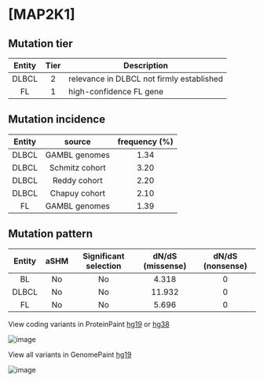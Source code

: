 # [MAP2K1]

## Mutation tier

|Entity|Tier|Description                              |
|:------:|:----:|-----------------------------------------|
|DLBCL |2   |relevance in DLBCL not firmly established|
|FL    |1   |high-confidence FL gene                  |
## Mutation incidence

|Entity|source        |frequency (%)|
|:------:|:--------------:|:-------------:|
|DLBCL |GAMBL genomes |1.34         |
|DLBCL |Schmitz cohort|3.20         |
|DLBCL |Reddy cohort  |2.20         |
|DLBCL |Chapuy cohort |2.10         |
|FL    |GAMBL genomes |1.39         |

## Mutation pattern

|Entity|aSHM|Significant selection|dN/dS (missense)|dN/dS (nonsense)|
|:------:|:----:|:---------------------:|:----------------:|:----------------:|
|BL    |No  |No                   | 4.318          |0               |
|DLBCL |No  |No                   |11.932          |0               |
|FL    |No  |No                   | 5.696          |0               |



View coding variants in ProteinPaint [hg19](https://www.bcgsc.ca/downloads/morinlab/GAMBL/test/genes/MAP2K1_protein.html)  or [hg38](https://www.bcgsc.ca/downloads/morinlab/GAMBL/test/genes/MAP2K1_protein_hg38.html)

![image](../../images/proteinpaint/MAP2K1_NM_002755.svg)

View all variants in GenomePaint [hg19](https://www.bcgsc.ca/downloads/morinlab/GAMBL/test/genes/MAP2K1.html)

![image](../../images/proteinpaint/MAP2K1.svg)

